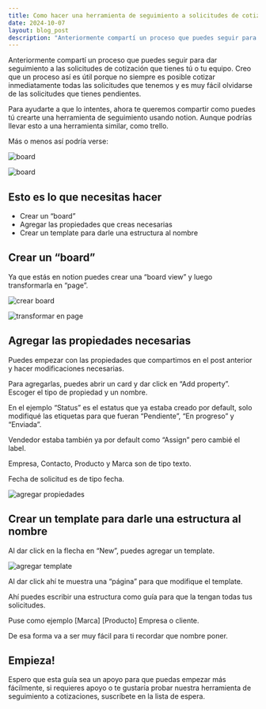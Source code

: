 ```yaml
---
title: Como hacer una herramienta de seguimiento a solicitudes de cotización en notion
date: 2024-10-07
layout: blog_post
description: "Anteriormente compartí un proceso que puedes seguir para dar seguimiento a las solicitudes de cotización que tienes tú o tu equipo. Creo que un proceso así es útil porque no siempre es posible cotizar inmediatamente todas las solicitudes que tenemos y es muy fácil olvidarse de las solicitudes que tienes pendientes..."
---
```


Anteriormente compartí un proceso que puedes seguir para dar seguimiento a las solicitudes de cotización que tienes tú o tu equipo. Creo que un proceso así es útil porque no siempre es posible cotizar inmediatamente todas las solicitudes que tenemos y es muy fácil olvidarse de las solicitudes que tienes pendientes.

Para ayudarte a que lo intentes, ahora te queremos compartir como puedes tú crearte una herramienta de seguimiento usando notion. Aunque podrías llevar esto a una herramienta similar, como trello.

Más o menos así podría verse:

![board](/images/notion-solicitudes-de-cotizacion.png)

![board](/images/notion-solicitudes-de-cotizacion-2.png)

## Esto es lo que necesitas hacer

- Crear un “board”
- Agregar las propiedades que creas necesarias
- Crear un template para darle una estructura al nombre

## Crear un “board”

Ya que estás en notion puedes crear una “board view” y luego transformarla en “page”.

![crear board](/images/notion-solicitudes-de-cotizacion-3.png)

![transformar en page](/images/notion-solicitudes-de-cotizacion-4.png)

## Agregar las propiedades necesarias

Puedes empezar con las propiedades que compartimos en el post anterior y hacer modificaciones necesarias.

Para agregarlas, puedes abrir un card y dar click en “Add property”. Escoger el tipo de propiedad y un nombre.

En el ejemplo “Status” es el estatus que ya estaba creado por default, solo modifiqué las etiquetas para que fueran “Pendiente”, “En progreso” y “Enviada”.

Vendedor estaba también ya por default como “Assign” pero cambié el label.

Empresa, Contacto, Producto y Marca son de tipo texto.

Fecha de solicitud es de tipo fecha.

![agregar propiedades](/images/notion-solicitudes-de-cotizacion-5.png)

## Crear un template para darle una estructura al nombre

Al dar click en la flecha en “New”, puedes agregar un template.

![agregar template](/images/notion-solicitudes-de-cotizacion-6.png)

Al dar click ahí te muestra una “página” para que modifique el template.

Ahí puedes escribir una estructura como guía para que la tengan todas tus solicitudes.

Puse como ejemplo [Marca] [Producto] Empresa o cliente.

De esa forma va a ser muy fácil para ti recordar que nombre poner.

## Empieza!

Espero que esta guía sea un apoyo para que puedas empezar más fácilmente, si requieres apoyo o te gustaría probar nuestra herramienta de seguimiento a cotizaciones, suscríbete en la lista de espera.

